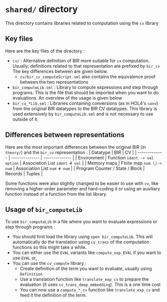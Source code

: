 # `shared/` directory

This directory contains libraries related to computation using the `cv` library

## Key files
Here are the key files of the directory :
  - `cv/` : Alternative definition of BIR more suitable for `cv` computation. 
  Usually, definitions related to that representation are prefixed by `bir_cv`
  The key differences between are given below. 
    - `cv/bir_cv_computeScript.sml` also contains the equivalence proof between the two representations
  - `bir_computeLib.sml` : Library to compute expressions and step through programs. 
  This is the file that should be imported when you want to do evaluations.
  An overview of the usage is given below
  - `bir_cv_*Lib.sml` : Libraries containing conversions (as in HOL4's `conv`) from the original BIR datatypes to the BIR CV datatypes.
  This library is used extensively by `bir_computeLib.sml` and is not necessary to use outside of it.


## Differences between representations
Here are the most important differences between the original BIR (in `theory/`) and the `bir_cv` representation :
| Datatype | BIR | CV |
| ------------- | -------------- | -------------- |
| Environment | Function `ident -> val option` | Association List `ident # val` |
| Memory maps | Finite map `num \|-> num` | Association List `num # num` |
| Program Counter / State / Block | Records | Tuples |

Some functions were also slightly changed to be easier to use with `cv`, like removing a higher-order parameter and hard-coding it or using an auxiliary function instead of a function from the list library.


## Usage of `bir_computeLib`
To use `bir_computeLib` in a file where you want to evaluate expressions or step through programs :
  - You should first load the library using `open bir_computeLib`. 
  This will automatically do the translation using `cv_trans` of the computation functions so this might take a while.
  - You can either use the `EVAL` variants like `compute_exp_EVAL` if you want to use `EVAL` or,
  - You can use the `cv_compute` library :
    - Create definition of the term you want to evaluate, usually using `Definition`
    - Use a translation function like `translate_exp_cv` to prepare the evaluation (it uses `cv_trans_deep_embedding`). This is a one time cost
    - You can now use a `compute_*_cv` function like `translate_exp_cv` and feed it the definition of the term.
  
